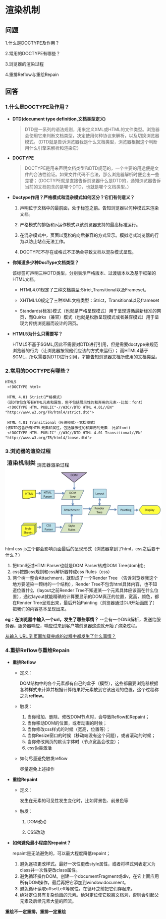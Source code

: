 # 渲染机制



## 问题

1.什么是DOCTYPE及作用？

2.常用的DOCTYPE有哪些？

3.浏览器的渲染过程

4.重排Reflow与重绘Repain


## 回答

### 1.什么是DOCTYPE及作用？

- **DTD(document type definition,文档类型定义)**

  > DTD是一系列的语法规则，用来定义XML或HTML的文件类型。浏览器会使用它来判断文档类型，决定使用何种协议来解析，以及切换浏览器模式。（DTD就是告诉浏览器我是什么文档类型，浏览器根据这个判断用什么引擎来解析和渲染它）

- **DOCTYPE**

  > DOCTYPE是用来声明文档类型和DTD规范的，一个主要的用途便是文件的合法性验证。如果文件代码不合法，那么浏览器解析时便会出一些差错；（DOCTYPE就是直接告诉浏览器什么是DTD的，通知浏览器告诉当前的文档包含的是哪个DTD，也就是哪个文档类型。）
  
- **Doctype作用？严格模式和混杂模式如何区分？它们有何意义？**

  1. <!DOCTYPE>声明位于文档中的最前面，处于<html>标签之前。告知浏览器以何种模式来渲染文档。

  2. 严格模式的排版和js运作模式以该浏览器支持的最高标准运行。

  3. 在混杂模式中，页面以宽松的向后兼容的方式显示。模拟老式浏览器的行为以防止站点无法工作。

  4. DOCTYPE不存在或格式不正确会导致文档以混杂模式呈现。

- **你知道多少种DocType文档类型？**

  该标签可声明三种DTD类型，分别表示严格版本、过渡版本以及基于框架的HTML文档。

  - HTML4.01规定了三种文档类型:Strict,Transitional以及Frameset。
  - XHTML1.0规定了三种XML文档类型：Strict，Transitional以及frameset

  -  Standards(标准)模式（也就是严格呈现模式）用于呈现遵循最新标准的网页，而Quirks（兼容）模式（也就是松散呈现模式或者兼容模式）用于呈现为传统浏览器而设计的网页。

- **HTML5为什么只需要写<!DOCTYPE HTML>？**

  HTML5不基于SGML,因此不需要对DTD进行引用，但是需要doctype来规范浏览器的行为（让浏览器按照他们应该的方式来运行）；
  而HTML4基于SGML，所以需要对DTD进行引用，才能告知浏览器文档所使用的文档类型。

### 2.常用的DOCTYPE有哪些？
```
HTML5
 <!DOCTYPE html>

 HTML 4.01 Strict(严格模式)
（该DTD包含所有HTML元素和属性，但不包括展示性的和弃用的元素--比如：font）    
 <!DOCTYPE HTML PUBLIC"-//W3C//DTD HTML 4.01//EN"    "http://www.w3.org/TR/html4/strict.dtd">

 HTML 4.01 Transitional（传统模式--宽松模式）     
(该DTD包含所有HTML元素和属性，包括展示性的和弃用的元素--比如font)     
 <!DOCTYPE HTML PUBLIC"-//W3C//DTD HTML 4.01 Transitional//EN" "http://www.w3.org/TR/html4/loose.dtd">
```

### 3.浏览器的渲染过程

![](..\assets\images\渲染机制.PNG)

html css js三个都会影响页面最后的呈现形式（浏览器拿到了html，css之后要干什么？）

1. 把html经过HTMl Parser也就是DOM Parser转成DOM Tree(dom树);
2. css按照css规则和css解析器转成css Rules（css）
3. 两个树一整合Attachment，就形成了一个Render Tree （告诉浏览器我这个地方要渲染一颗树的一个结构），Render Tree不包含html具体内容，也不知道位置什么（layout之前Render Tree不知道某一个元素具体应该画在什么位置），通过layout就能精确的计算要显示的DOM真正的位置，宽高，颜色，都在Render Tree呈现出来，最后开始Painting（浏览器通过DUI开始画图了）把我们的内容基本呈现出来。

**eg：在浏览器中输入一个url，发生了哪些事情？**
--会有一个DNS解析，发送给服务器，服务器响应，响应过来到客户端浏览器这边就开始了渲染过程。

[ 从输入 URL 到页面加载完成的过程中都发生了什么事情？](https://www.jianshu.com/p/71cf7f69eca8)



### 4.重排Reflow与重绘Repain

- **重排Reflow**

  - 定义：

    DOM结构中的各个元素都有自己的盒子（模型），这些都需要浏览器根据各种样式来计算并根据计算结果将元素放到它该出现的位置，这个过程称之为**reflow**。

  - 触发：
    1. 当你增加、删除、修改DOM节点时，会导致Reflow和Repaint；
    2. 当你移动DOM的位置，或者动画的时候；
    3. 当你修改css样式的时候（宽高，位置等）；
    4. 当你Resize窗口的时候（移动端没有这个问题），或者滚动的时候；
    5. 当你修改网页的默认字体时（节点宽高会改变）；
    6. css伪类激活

  - 如何尽量避免触发reflow

    尽量避免上述操作

- **重绘Repaint**

  - 定义：

    发生在元素的可见性发生变化时，比如背景色、前景色等

  - 触发：

    1. DOM改动

    2. CSS改动

- **如何避免最小程度的repaint？**

  repaint是无法避免的，可以最大程度降低repaint；

  1.  避免逐项更改样式。最好一次性更改style属性，或者将样式列表定义为class并一次性更改class属性。
  2.  避免循环操作DOM。创建一个documentFragment或div，在它上面应用所有DOM操作，最后再把它添加到window.document。
  3.  避免循环读取offsetLeft等属性。在循环之前把它们存起来。
  4.  绝对定位具有复杂动画的元素。绝对定位使它脱离文档刘，否则会引起父元素及后续元素大量的回流。 

 **重绘不一定重排，重排一定重绘**